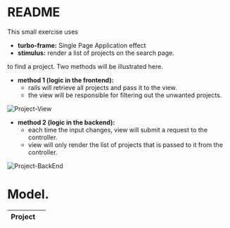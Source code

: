 # README
This small exercise uses

- **turbo-frame:** Single Page Application effect
- **stimulus:** render a list of projects on the search page.

to find a project. Two methods will be illustrated here.

- **method 1 (logic in the frontend):**
    - rails will retrieve all projects and pass it to the view.
    - the view will be responsible for filtering out the unwanted projects.
  
![Project-View](https://github.com/anthonybchung/hotwire_search/assets/99620815/fb2b5d3c-9ef5-425e-b738-be11cfe528bc)
  
- **method 2 (logic in the backend):**
  - each time the input changes, view will submit a request to the controller.
  - view will only render the list of projects that is passed to it from the controller.

![Project-BackEnd](https://github.com/anthonybchung/hotwire_search/assets/99620815/a5c666bd-7676-45f7-9484-d37c1d270b4d)

# Model.
| Project | |
| --- | --- |

